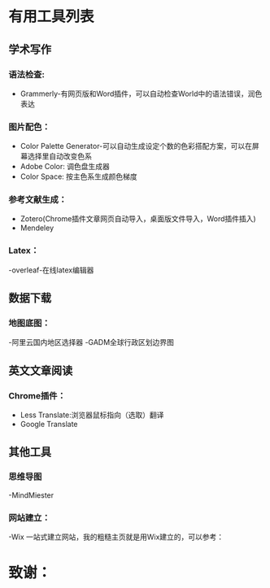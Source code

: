 # 有用工具列表

## 学术写作
### 语法检查:
- Grammerly-有网页版和Word插件，可以自动检查World中的语法错误，润色表达
  [](https://app.grammarly.com/)

### 图片配色：
- Color Palette Generator-可以自动生成设定个数的色彩搭配方案，可以在屏幕选择里自动改变色系
  [](https://www.toptal.com/designers/colourcode/quad-color-builder)
- Adobe Color: 调色盘生成器
  [](https://color.adobe.com/zh/create/color-wheel)
- Color Space: 按主色系生成颜色梯度
  [](https://mycolor.space/)

### 参考文献生成：
- Zotero(Chrome插件文章网页自动导入，桌面版文件导入，Word插件插入)
- Mendeley
### Latex：
-overleaf-在线latex编辑器
 [](https://www.overleaf.com/)

## 数据下载
### 地图底图：
-阿里云国内地区选择器[](https://datav.aliyun.com/portal/school/atlas/area_selector)
-GADM全球行政区划边界图[](https://gadm.org/)

## 英文文章阅读
### Chrome插件：
- Less Translate:浏览器鼠标指向（选取）翻译
- Google Translate

## 其他工具
### 思维导图
-MindMiester[](https://www.mindmeister.com/)
### 网站建立：
-Wix[](https://www.wix.com/)
 一站式建立网站，我的粗糙主页就是用Wix建立的，可以参考：[](https://www.wanghuidong.com/)

# 致谢：
